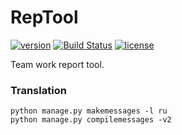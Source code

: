 # RepTool

[![version](https://img.shields.io/github/tag/z0rr0/reptool.svg)](https://github.com/z0rr0/reptool/releases/latest)
[![Build Status](https://travis-ci.com/z0rr0/reptool.svg?branch=master)](https://travis-ci.com/z0rr0/reptool)
[![license](https://img.shields.io/github/license/z0rr0/reptool.svg)](https://github.com/z0rr0/reptool/blob/master/LICENSE)

Team work report tool.


###  Translation

```
python manage.py makemessages -l ru
python manage.py compilemessages -v2
```
